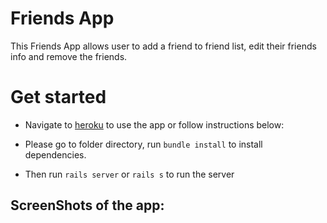 # Friends App

This Friends App allows user to add a friend to friend list, edit their friends info and remove the friends.

# Get started

- Navigate to [heroku](https://friend-app.herokuapp.com/) to use the app or follow instructions below:

- Please go to folder directory, run `bundle install` to install dependencies.
- Then run `rails server` or `rails s` to run the server

## ScreenShots of the app:
